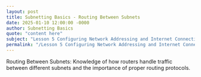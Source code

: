 ```yaml
---
layout: post
title: Subnetting Basics - Routing Between Subnets
date: 2025-01-10 12:00:00 -0000
author: Subnetting Basics
quote: "content here"
subject: "Lesson 5 Configuring Network Addressing and Internet Connections"
permalink: "/Lesson 5 Configuring Network Addressing and Internet Connections/Subnetting Basics/Subnetting Basics - Routing Between Subnets"
---
```


Routing Between Subnets: Knowledge of how routers handle traffic between different subnets and the importance of proper routing protocols.
